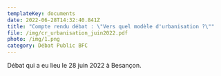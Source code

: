 ```yaml
---
templateKey: documents
date: 2022-06-28T14:32:40.841Z
title: "Compte rendu débat : \"Vers quel modèle d'urbanisation ?\""
file: /img/cr_urbanisation_juin2022.pdf
photo: /img/1.png
category: Débat Public BFC
---
```

Débat qui a eu lieu le 28 juin 2022 à Besançon.